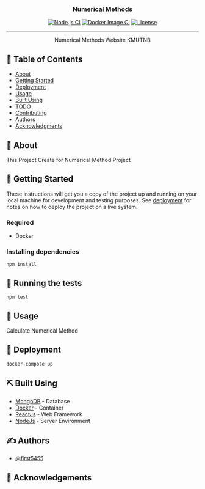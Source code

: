 
<h3 align="center">Numerical Methods</h3>

<div align="center">
 
 [![Node.js CI](https://github.com/first5455/Numerical_React_MaterialUI/actions/workflows/node.js.yml/badge.svg)](https://github.com/first5455/Numerical_React_MaterialUI/actions/workflows/node.js.yml)
[![Docker Image CI](https://github.com/first5455/Numerical_React_MaterialUI/actions/workflows/docker-image.yml/badge.svg)](https://github.com/first5455/Numerical_React_MaterialUI/actions/workflows/docker-image.yml)
[![License](https://img.shields.io/badge/license-MIT-blue.svg)](/LICENSE)

</div>

---

<p align="center"> Numerical Methods Website KMUTNB
    <br> 
</p>

## 📝 Table of Contents

- [About](#about)
- [Getting Started](#getting_started)
- [Deployment](#deployment)
- [Usage](#usage)
- [Built Using](#built_using)
- [TODO](../TODO.md)
- [Contributing](../CONTRIBUTING.md)
- [Authors](#authors)
- [Acknowledgments](#acknowledgement)

## 🧐 About <a name = "about"></a>

This Project Create for Numerical Method Project

## 🏁 Getting Started <a name = "getting_started"></a>

These instructions will get you a copy of the project up and running on your local machine for development and testing purposes. See [deployment](#deployment) for notes on how to deploy the project on a live system.

### Required

- Docker

### Installing dependencies

```
npm install
```

## 🔧 Running the tests <a name = "tests"></a>


```
npm test
```

## 🎈 Usage <a name="usage"></a>

Calculate Numerical Method

## 🚀 Deployment <a name = "deployment"></a>

```
docker-compose up
```

## ⛏️ Built Using <a name = "built_using"></a>

- [MongoDB](https://www.mongodb.com/) - Database
- [Docker](https://www.docker.com/) - Container
- [ReactJs](https://reactjs.org/) - Web Framework
- [NodeJs](https://nodejs.org/en/) - Server Environment

## ✍️ Authors <a name = "authors"></a>

- [@first5455](https://github.com/first5455)

## 🎉 Acknowledgements <a name = "acknowledgement"></a>
